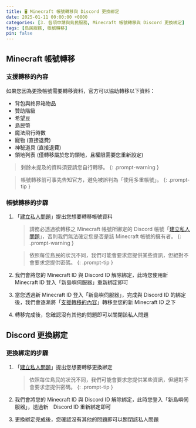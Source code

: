 ```yaml
---
title: 🖥️ Minecraft 帳號轉移與 Discord 更換綁定
date: 2025-01-11 00:00:00 +0800
categories: [3. 各項申請與島民服務, Minecraft 帳號轉移與 Discord 更換綁定]
tags: [島民服務, 帳號轉移]
pin: false
---
```


## Minecraft 帳號轉移
### 支援轉移的內容
如果您因為更換帳號需要轉移資料，官方可以協助轉移以下資料：
 - 背包與終界箱物品
 - 贊助階級
 - 希望豆
 - 島民幣
 - 魔法飛行時數
 - 寵物 (直接退費)
 - 神秘道具 (直接退費)
 - 領地列表 (僅轉移屬於您的領地，且權限需要您重新設定)

> 剩餘未提及的資料須要請您自行轉移。
{: .prompt-warning }

> 帳號轉移前可事先告知官方，避免被誤判為「使用多重帳號」。
{: .prompt-tip }


### 帳號轉移的步驟
1. 「[建立私人問題](discord://discord.com/channels/848202526250893383/971376509048729650)」提出您想要轉移帳號資料

    > 請務必透過欲轉移之 Minecraft 帳號所綁定的 Discord 帳號「[建立私人問題](discord://discord.com/channels/848202526250893383/971376509048729650)」，否則我們無法確定您是否是該 Minecraft 帳號的擁有者。
    {: .prompt-warning }

    > 依照每位島民的狀況不同，我們可能會要求您提供某些資訊，但絕對不會要求您提供密碼。
    {: .prompt-tip }

2. 我們會將您的 Minecraft ID 與 Discord ID 解除綁定，此時您使用新 Minecraft ID 登入「新島嶼伺服器」重新綁定即可
3. 當您透過新 Minecraft ID 登入「新島嶼伺服器」，完成與 Discord ID 的綁定後，我們會逐漸將「[支援轉移的內容](/posts/Minecraft-帳號轉移與-Discord-更換綁定/#支援轉移的內容)」轉移至您的新 Minecraft ID 之下
4. 轉移完成後，您確認沒有其他的問題即可以關閉該私人問題

## Discord 更換綁定
### 更換綁定的步驟
1. 「[建立私人問題](discord://discord.com/channels/848202526250893383/971376509048729650)」提出您想要轉移更換綁定
   
    > 依照每位島民的狀況不同，我們可能會要求您提供某些資訊，但絕對不會要求您提供密碼。
    {: .prompt-tip }

2. 我們會將您的 Minecraft ID 與 Discord ID 解除綁定，此時您登入「新島嶼伺服器」，透過新　Discord ID 重新綁定即可
3. 更換綁定完成後，您確認沒有其他的問題即可以關閉該私人問題
